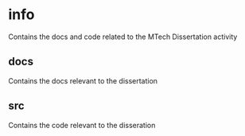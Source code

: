 # info
Contains the docs and code related to the MTech Dissertation activity

## docs
Contains the docs relevant to the dissertation

## src 
Contains the code relevant to the disseration 

